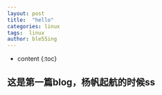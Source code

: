 ```yaml
---
layout: post
title:  "hello"
categories: linux
tags:  linux 
author: ble55ing
---
```


* content
{:toc}


## 这是第一篇blog，杨帆起航的时候ss

